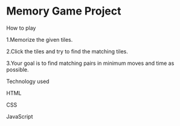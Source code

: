 # Memory Game Project

How to play

1.Memorize the given tiles.

2.Click the tiles and try to find the matching tiles.

3.Your goal is to find matching pairs in minimum moves and time as possible.


Technology used

HTML

CSS

JavaScript
